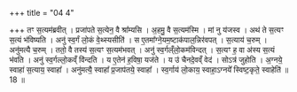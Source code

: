 +++
title = "04 4"

+++
तꣳ स॒त्यम॑ब्रवीत् । प्रजा॑पते स॒त्येन॒ वै श्रा᳚म्यसि । अ॒हमु॒ वै स॒त्यम॑स्मि । मां नु य॑जस्व । अथ॑ ते स॒त्यꣳ स॒त्यं  भ॑विष्यति । अनु॑ स्व॒र्गं लो॒कं वे॒थ्स्यसीति॑ । स ए॒तमा᳚ग्ने॒यम॒ष्टाक॑पाल॒न्निर॑वपत् । स॒त्याय॑ च॒रुम् । अनु॑मत्यै  च॒रुम् । ततो॒ वै तस्य॑ स॒त्यꣳ स॒त्यम॑भवत् । अनु॑ स्व॒र्गल्ँलो॒कम॑विन्दत् । स॒त्यꣳ ह॒ वा अ॑स्य स॒त्यं भ॑वति ।  अनु॑ स्व॒र्गल्लो॒कव्ँ वि॑न्दति । य ए॒तेन॑ ह॒विषा॒ यज॑ते । य उ॑ चैनदे॒वव्ँ वेद॑ । सोऽत्र॑ जुहोति । अ॒ग्नये॒ स्वाहा॑ स॒त्याय॒  स्वाहा᳚ । अनु॑मत्यै॒ स्वाहा᳚ प्र॒जाप॑तये॒ स्वाहा᳚ । स्व॒र्गाय॑ लो॒काय॒ स्वाहा॒ऽग्नये᳚ स्विष्ट॒कृते॒ स्वाहेति॑ ॥ 18 ॥

